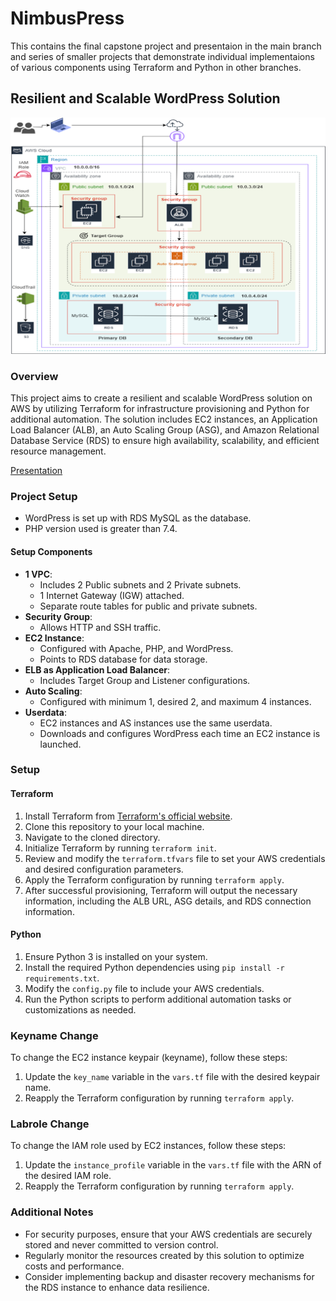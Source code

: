 # NimbusPress
 This contains the final capstone project and presentaion in the main branch and series of smaller projects that demonstrate individual implementaions of various components using Terraform and Python in other branches.

## Resilient and Scalable WordPress Solution

![Architecture](./Terraform/Pictures/Architecture.png)
### Overview
This project aims to create a resilient and scalable WordPress solution on AWS by utilizing Terraform for infrastructure provisioning and Python for additional automation. The solution includes EC2 instances, an Application Load Balancer (ALB), an Auto Scaling Group (ASG), and Amazon Relational Database Service (RDS) to ensure high availability, scalability, and efficient resource management.

[Presentation](./Terraform/Presentation/TerraformProject.pdf)

### Project Setup
- WordPress is set up with RDS MySQL as the database.
- PHP version used is greater than 7.4.

#### Setup Components
- **1 VPC**: 
  - Includes 2 Public subnets and 2 Private subnets.
  - 1 Internet Gateway (IGW) attached.
  - Separate route tables for public and private subnets.
- **Security Group**:
  - Allows HTTP and SSH traffic.
- **EC2 Instance**:
  - Configured with Apache, PHP, and WordPress.
  - Points to RDS database for data storage.
- **ELB as Application Load Balancer**:
  - Includes Target Group and Listener configurations.
- **Auto Scaling**:
  - Configured with minimum 1, desired 2, and maximum 4 instances.
- **Userdata**:
  - EC2 instances and AS instances use the same userdata.
  - Downloads and configures WordPress each time an EC2 instance is launched.

### Setup
#### Terraform
1. Install Terraform from [Terraform's official website](https://www.terraform.io/downloads.html).
2. Clone this repository to your local machine.
3. Navigate to the cloned directory.
4. Initialize Terraform by running `terraform init`.
5. Review and modify the `terraform.tfvars` file to set your AWS credentials and desired configuration parameters.
6. Apply the Terraform configuration by running `terraform apply`.
7. After successful provisioning, Terraform will output the necessary information, including the ALB URL, ASG details, and RDS connection information.

#### Python
1. Ensure Python 3 is installed on your system.
2. Install the required Python dependencies using `pip install -r requirements.txt`.
3. Modify the `config.py` file to include your AWS credentials.
4. Run the Python scripts to perform additional automation tasks or customizations as needed.

### Keyname Change
To change the EC2 instance keypair (keyname), follow these steps:
1. Update the `key_name` variable in the `vars.tf` file with the desired keypair name.
2. Reapply the Terraform configuration by running `terraform apply`.

### Labrole Change
To change the IAM role used by EC2 instances, follow these steps:
1. Update the `instance_profile` variable in the `vars.tf` file with the ARN of the desired IAM role.
2. Reapply the Terraform configuration by running `terraform apply`.

### Additional Notes
- For security purposes, ensure that your AWS credentials are securely stored and never committed to version control.
- Regularly monitor the resources created by this solution to optimize costs and performance.
- Consider implementing backup and disaster recovery mechanisms for the RDS instance to enhance data resilience.
